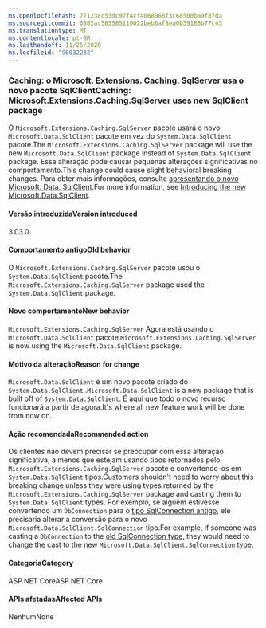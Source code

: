 ```yaml
---
ms.openlocfilehash: 771238c53dc97f4cf4068968f3c68500ba9f87da
ms.sourcegitcommit: 0802ac583585110022beb6af8ea0b39188b77c43
ms.translationtype: MT
ms.contentlocale: pt-BR
ms.lasthandoff: 11/25/2020
ms.locfileid: "96032232"
---
```

### <a name="caching-microsoftextensionscachingsqlserver-uses-new-sqlclient-package"></a><span data-ttu-id="034ab-101">Caching: o Microsoft. Extensions. Caching. SqlServer usa o novo pacote SqlClient</span><span class="sxs-lookup"><span data-stu-id="034ab-101">Caching: Microsoft.Extensions.Caching.SqlServer uses new SqlClient package</span></span>

<span data-ttu-id="034ab-102">O `Microsoft.Extensions.Caching.SqlServer` pacote usará o novo `Microsoft.Data.SqlClient` pacote em vez do `System.Data.SqlClient` pacote.</span><span class="sxs-lookup"><span data-stu-id="034ab-102">The `Microsoft.Extensions.Caching.SqlServer` package will use the new `Microsoft.Data.SqlClient` package instead of `System.Data.SqlClient` package.</span></span> <span data-ttu-id="034ab-103">Essa alteração pode causar pequenas alterações significativas no comportamento.</span><span class="sxs-lookup"><span data-stu-id="034ab-103">This change could cause slight behavioral breaking changes.</span></span> <span data-ttu-id="034ab-104">Para obter mais informações, consulte [apresentando o novo Microsoft. Data. SqlClient](https://devblogs.microsoft.com/dotnet/introducing-the-new-microsoftdatasqlclient/).</span><span class="sxs-lookup"><span data-stu-id="034ab-104">For more information, see [Introducing the new Microsoft.Data.SqlClient](https://devblogs.microsoft.com/dotnet/introducing-the-new-microsoftdatasqlclient/).</span></span>

#### <a name="version-introduced"></a><span data-ttu-id="034ab-105">Versão introduzida</span><span class="sxs-lookup"><span data-stu-id="034ab-105">Version introduced</span></span>

<span data-ttu-id="034ab-106">3.0</span><span class="sxs-lookup"><span data-stu-id="034ab-106">3.0</span></span>

#### <a name="old-behavior"></a><span data-ttu-id="034ab-107">Comportamento antigo</span><span class="sxs-lookup"><span data-stu-id="034ab-107">Old behavior</span></span>

<span data-ttu-id="034ab-108">O `Microsoft.Extensions.Caching.SqlServer` pacote usou o `System.Data.SqlClient` pacote.</span><span class="sxs-lookup"><span data-stu-id="034ab-108">The `Microsoft.Extensions.Caching.SqlServer` package used the `System.Data.SqlClient` package.</span></span>

#### <a name="new-behavior"></a><span data-ttu-id="034ab-109">Novo comportamento</span><span class="sxs-lookup"><span data-stu-id="034ab-109">New behavior</span></span>

<span data-ttu-id="034ab-110">`Microsoft.Extensions.Caching.SqlServer` Agora está usando o `Microsoft.Data.SqlClient` pacote.</span><span class="sxs-lookup"><span data-stu-id="034ab-110">`Microsoft.Extensions.Caching.SqlServer` is now using the `Microsoft.Data.SqlClient` package.</span></span>

#### <a name="reason-for-change"></a><span data-ttu-id="034ab-111">Motivo da alteração</span><span class="sxs-lookup"><span data-stu-id="034ab-111">Reason for change</span></span>

<span data-ttu-id="034ab-112">`Microsoft.Data.SqlClient` é um novo pacote criado do `System.Data.SqlClient` .</span><span class="sxs-lookup"><span data-stu-id="034ab-112">`Microsoft.Data.SqlClient` is a new package that is built off of `System.Data.SqlClient`.</span></span> <span data-ttu-id="034ab-113">É aqui que todo o novo recurso funcionará a partir de agora.</span><span class="sxs-lookup"><span data-stu-id="034ab-113">It's where all new feature work will be done from now on.</span></span>

#### <a name="recommended-action"></a><span data-ttu-id="034ab-114">Ação recomendada</span><span class="sxs-lookup"><span data-stu-id="034ab-114">Recommended action</span></span>

<span data-ttu-id="034ab-115">Os clientes não devem precisar se preocupar com essa alteração significativa, a menos que estejam usando tipos retornados pelo `Microsoft.Extensions.Caching.SqlServer` pacote e convertendo-os em `System.Data.SqlClient` tipos.</span><span class="sxs-lookup"><span data-stu-id="034ab-115">Customers shouldn't need to worry about this breaking change unless they were using types returned by the `Microsoft.Extensions.Caching.SqlServer` package and casting them to `System.Data.SqlClient` types.</span></span> <span data-ttu-id="034ab-116">Por exemplo, se alguém estivesse convertendo um `DbConnection` para o [tipo SqlConnection antigo](xref:System.Data.SqlClient.SqlConnection), ele precisaria alterar a conversão para o novo `Microsoft.Data.SqlClient.SqlConnection` tipo.</span><span class="sxs-lookup"><span data-stu-id="034ab-116">For example, if someone was casting a `DbConnection` to the [old SqlConnection type](xref:System.Data.SqlClient.SqlConnection), they would need to change the cast to the new `Microsoft.Data.SqlClient.SqlConnection` type.</span></span>

#### <a name="category"></a><span data-ttu-id="034ab-117">Categoria</span><span class="sxs-lookup"><span data-stu-id="034ab-117">Category</span></span>

<span data-ttu-id="034ab-118">ASP.NET Core</span><span class="sxs-lookup"><span data-stu-id="034ab-118">ASP.NET Core</span></span>

#### <a name="affected-apis"></a><span data-ttu-id="034ab-119">APIs afetadas</span><span class="sxs-lookup"><span data-stu-id="034ab-119">Affected APIs</span></span>

<span data-ttu-id="034ab-120">Nenhum</span><span class="sxs-lookup"><span data-stu-id="034ab-120">None</span></span>

<!-- 

#### Affected APIs

Not detectable via API analysis

-->

